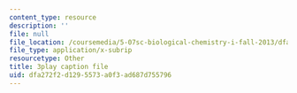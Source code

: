 ```yaml
---
content_type: resource
description: ''
file: null
file_location: /coursemedia/5-07sc-biological-chemistry-i-fall-2013/dfa272f2d1295573a0f3ad687d755796_h20EdXcopeY.vtt
file_type: application/x-subrip
resourcetype: Other
title: 3play caption file
uid: dfa272f2-d129-5573-a0f3-ad687d755796
---
```

